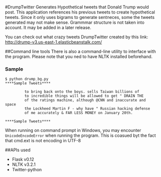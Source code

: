 #DrumpTwitter
Generates Hypothetical tweets that Donald Trump would post.
This application references his previous tweets to create hypothetical tweets. 
Since it only uses bigrams to generate sentneces, some the tweets generated may not make sense. Grammmar structure is not taken into account. It may be added in a later release.

You can check out what crazy tweets DrumpTwitter created by this link: 
http://drump-v3.us-east-1.elasticbeanstalk.com/ 

##Command line tools
There is also a command-line utility to interface with the program. Please note that you ned to have NLTK installed beforehand.
### Sample 
```
$ python drump_bg.py
****Sample Tweets****

         to bring back onto the boys. sells Taiwan billions of
         to incredible things will be allowed to get " DRAIN THE
         of the ratings machine, although @CNN and inaccurate and space
         the Lockheed Martin F - why have " Russian hacking defense
         of me accurately & FAR LESS MONEY on January 20th.

****Sample Tweets****
```
When running on command prompt in Windows, you may encounter ``UnicodeEncodeError`` when running the program. This is coasued byt the fact that cmd.ext is not encoding in UTF-8

##APIs used
* Flask v0.12
* NLTK v3.2.1
* Twitter-python
